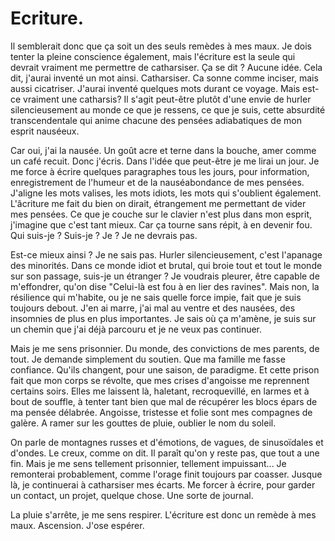 # Ecriture. 

Il semblerait donc que ça soit un des seuls remèdes à mes maux. Je dois tenter la pleine conscience également, mais l'écriture est la seule qui devrait vraiment me permettre de catharsiser. Ça se dit ? Aucune idée. Cela dit, j'aurai inventé un mot ainsi. Catharsiser. Ca sonne comme inciser, mais aussi cicatriser. J'aurai inventé quelques mots durant ce voyage. Mais est-ce vraiment une catharsis? Il s'agit peut-être plutôt d'une envie de hurler silencieusement au monde ce que je ressens, ce que je suis, cette absurdité transcendentale qui anime chacune des pensées adiabatiques de mon esprit nauséeux.

Car oui, j'ai la nausée. Un goût acre et terne dans la bouche, amer comme un café recuit. Donc j'écris. Dans l'idée que peut-être je me lirai un jour. Je me force à écrire quelques paragraphes tous les jours, pour information, enregistrement de l'humeur et de la nauséabondance de mes pensées. J'aligne les mots valises, les mots idiots, les mots qui s'oublient également. L'âcriture me fait du bien on dirait, étrangement me permettant de vider mes pensées. Ce que je couche sur le clavier n'est plus dans mon esprit, j'imagine que c'est tant mieux. Car ça tourne sans répit, à en devenir fou. Qui suis-je ? Suis-je ? Je ? Je ne devrais pas. 

Est-ce mieux ainsi ? Je ne sais pas. Hurler silencieusement, c'est l'apanage des minorités. Dans ce monde idiot et brutal, qui broie tout et tout le monde sur son passage, suis-je un étranger ? Je voudrais pleurer, être capable de m'effondrer, qu'on dise "Celui-là est fou à en lier des ravines". Mais non, la résilience qui m'habite, ou je ne sais quelle force impie, fait que je suis toujours debout. J'en ai marre, j'ai mal au ventre et des nausées, des insomnies de plus en plus importantes. Je sais où ça m'amène, je suis sur un chemin que j'ai déjà parcouru et je ne veux pas continuer.

Mais je me sens prisonnier. Du monde, des convictions de mes parents, de tout. Je demande simplement du soutien. Que ma famille me fasse confiance. Qu'ils changent, pour une saison, de paradigme. Et cette prison fait que mon corps se révolte, que mes crises d'angoisse me reprennent certains soirs. Elles me laissent là, haletant, recroquevillé, en larmes et à bout de souffle, à tenter tant bien que mal de récupérer les blocs épars de ma pensée délabrée. Angoisse, tristesse et folie sont mes compagnes de galère. A ramer sur les gouttes de pluie, oublier le nom du soleil. 

On parle de montagnes russes et d'émotions, de vagues, de sinusoïdales et d'ondes. Le creux, comme on dit. Il paraît qu'on y reste pas, que tout a une fin. Mais je me sens tellement prisonnier, tellement impuissant... Je remonterai probablement, comme l'orage finit toujours par coasser. Jusque là, je continuerai à catharsiser mes écarts. Me forcer à écrire, pour garder un contact, un projet, quelque chose. Une sorte de journal.

La pluie s'arrête, je me sens respirer. L'écriture est donc un remède à mes maux. Ascension. J'ose espérer.